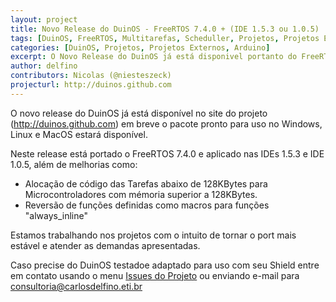 ```yaml
---
layout: project
title: Novo Release do DuinOS - FreeRTOS 7.4.0 + (IDE 1.5.3 ou 1.0.5)
tags: [DuinOS, FreeRTOS, Multitarefas, Scheduller, Projetos, Projetos Externos]
categories: [DuinOS, Projetos, Projetos Externos, Arduino]
excerpt: O Novo Release do DuinOS já está disponivel portanto do FreeRTOS 7.4.0 para as IDEs 1.5.3 do Arduino e 1.0.5
author: delfino
contributors: Nicolas (@niesteszeck)
projecturl: http://duinos.github.com
---
```

O novo release do DuinOS já está disponível no site do projeto (http://duinos.github.com) em breve o pacote 
pronto para uso no Windows, Linux e MacOS estará disponível.

Neste release está portado o FreeRTOS 7.4.0 e aplicado nas IDEs 1.5.3 e IDE 1.0.5, além de melhorias como:

* Alocação de código das Tarefas abaixo de 128KBytes para Microcontroladores com mémoria superior a 128KBytes.
* Reversão de funções definidas como macros para funções "always_inline"

Estamos trabalhando nos projetos com o intuito de tornar o port mais estável e atender as demandas apresentadas.

Caso precise do DuinOS testadoe adaptado para uso com seu Shield entre em contato usando o menu 
[Issues do Projeto](https://github.com/duinos/DuinOS/issues) ou enviando e-mail para consultoria@carlosdelfino.eti.br

